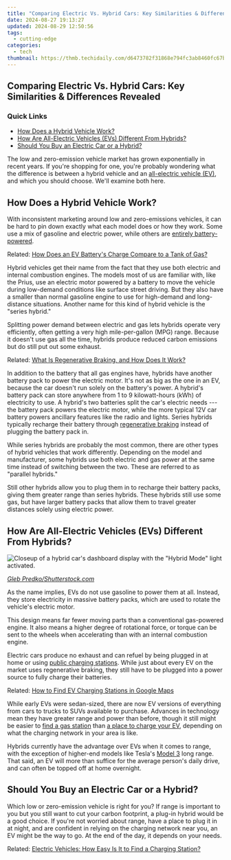 ```yaml
---
title: "Comparing Electric Vs. Hybrid Cars: Key Similarities & Differences Revealed"
date: 2024-08-27 19:13:27
updated: 2024-08-29 12:50:56
tags:
  - cutting-edge
categories:
  - tech
thumbnail: https://thmb.techidaily.com/d6473782f31868e794fc3ab8460fc67b139be82f000417effd74e9124ff9dff3.jpg
---
```


## Comparing Electric Vs. Hybrid Cars: Key Similarities & Differences Revealed

### Quick Links

* [How Does a Hybrid Vehicle Work?](https://extra-approaches.techidaily.com/proficient-techniques-securely-embedding-a-url-in-tiktok-profiles-for-2024/)
* [How Are All-Electric Vehicles (EVs) Different From Hybrids?](https://www.howtogeek.com/792166/electric-vehicles-evs-vs-hybrids/#how-are-all-electric-vehicles-evs-different-from-hybrids)
* [Should You Buy an Electric Car or a Hybrid?](https://extra-support.techidaily.com/new-scrutinizing-hdr-performance-in-luminance-tech/)

 The low and zero-emission vehicle market has grown exponentially in recent years. If you're shopping for one, you're probably wondering what the difference is between a hybrid vehicle and an [all-electric vehicle (EV)](https://instagram-video-recordings.techidaily.com/new-2024-approved-heres-what-you-dont-know-about-instagram-story-viewer2/), and which you should choose. We'll examine both here.

##  How Does a Hybrid Vehicle Work?

 With inconsistent marketing around low and zero-emissions vehicles, it can be hard to pin down exactly what each model does or how they work. Some use a mix of gasoline and electric power, while others are [entirely battery-powered](https://activate-lock.techidaily.com/in-2024-bypass-activation-lock-on-iphone-11-pro-max-4-easy-ways-by-drfone-ios/).

Related: [How Does an EV Battery's Charge Compare to a Tank of Gas?](https://activate-lock.techidaily.com/in-2024-bypass-activation-lock-on-iphone-11-pro-max-4-easy-ways-by-drfone-ios/) 

 Hybrid vehicles get their name from the fact that they use both electric and internal combustion engines. The models most of us are familiar with, like the Prius, use an electric motor powered by a battery to move the vehicle during low-demand conditions like surface street driving. But they also have a smaller than normal gasoline engine to use for high-demand and long-distance situations. Another name for this kind of hybrid vehicle is the "series hybrid."

 Splitting power demand between electric and gas lets hybrids operate very efficiently, often getting a very high mile-per-gallon (MPG) range. Because it doesn't use gas all the time, hybrids produce reduced carbon emissions but do still put out some exhaust.

Related: [What Is Regenerative Braking, and How Does It Work?](https://tech-hub.techidaily.com/exploring-the-functionality-of-hugging-face-in-ai/) 

 In addition to the battery that all gas engines have, hybrids have another battery pack to power the electric motor. It's not as big as the one in an EV, because the car doesn't run solely on the battery's power. A hybrid's battery pack can store anywhere from 1 to 9 kilowatt-hours (kWh) of electricity to use. A hybrid's two batteries split the car's electric needs --- the battery pack powers the electric motor, while the more typical 12V car battery powers ancillary features like the radio and lights. Series hybrids typically recharge their battery through [regenerative braking](https://tech-hub.techidaily.com/exploring-the-functionality-of-hugging-face-in-ai/) instead of plugging the battery pack in.

 While series hybrids are probably the most common, there are other types of hybrid vehicles that work differently. Depending on the model and manufacturer, some hybrids use both electric and gas power at the same time instead of switching between the two. These are referred to as "parallel hybrids."

 Still other hybrids allow you to plug them in to recharge their battery packs, giving them greater range than series hybrids. These hybrids still use some gas, but have larger battery packs that allow them to travel greater distances solely using electric power.

##  How Are All-Electric Vehicles (EVs) Different From Hybrids?

![Closeup of a hybrid car's dashboard display with the "Hybrid Mode" light activated.](https://static1.howtogeekimages.com/wordpress/wp-content/uploads/2022/03/shutterstock_244350721.jpg) 

_[Gleb Predko/Shutterstock.com](https://www.shutterstock.com/image-photo/close-car-dashboard-green-hybrid-mode-244350721)_

 As the name implies, EVs do not use gasoline to power them at all. Instead, they store electricity in massive battery packs, which are used to rotate the vehicle's electric motor.

 This design means far fewer moving parts than a conventional gas-powered engine. It also means a higher degree of rotational force, or torque can be sent to the wheels when accelerating than with an internal combustion engine.

 Electric cars produce no exhaust and can refuel by being plugged in at home or using [public charging stations](https://techidaily.com/how-to-transfer-whatsapp-from-apple-iphone-13-to-other-iphone-15-pro-max-devices-drfone-by-drfone-transfer-whatsapp-from-ios-transfer-whatsapp-from-ios/). While just about every EV on the market uses regenerative braking, they still have to be plugged into a power source to fully charge their batteries.

Related: [How to Find EV Charging Stations in Google Maps](https://extra-resources.techidaily.com/guides-to-unearthing-elite-cinematography/) 

 While early EVs were sedan-sized, there are now EV versions of everything from cars to trucks to SUVs available to purchase. Advances in technology mean they have greater range and power than before, though it still might be easier to [find a gas station](https://vp-tips.techidaily.com/new-transforming-gifs-to-stickers-comprehensive-instruction-for-messaging-apps-for-2024/) than [a place to charge your EV](https://extra-resources.techidaily.com/guides-to-unearthing-elite-cinematography/), depending on what the charging network in your area is like.

 Hybrids currently have the advantage over EVs when it comes to range, with the exception of higher-end models like Tesla's [Model 3](https://www.tesla.com/model3) long range. That said, an EV will more than suffice for the average person's daily drive, and can often be topped off at home overnight.

##  Should You Buy an Electric Car or a Hybrid?

 Which low or zero-emission vehicle is right for you? If range is important to you but you still want to cut your carbon footprint, a plug-in hybrid would be a good choice. If you're not worried about range, have a place to plug it in at night, and are confident in relying on the charging network near you, an EV might be the way to go. At the end of the day, it depends on your needs.

Related: [Electric Vehicles: How Easy Is It to Find a Charging Station?](https://techidaily.com/how-to-transfer-whatsapp-from-apple-iphone-13-to-other-iphone-15-pro-max-devices-drfone-by-drfone-transfer-whatsapp-from-ios-transfer-whatsapp-from-ios/)

<ins class="adsbygoogle"
     style="display:block"
     data-ad-format="autorelaxed"
     data-ad-client="ca-pub-7571918770474297"
     data-ad-slot="1223367746"></ins>



<ins class="adsbygoogle"
     style="display:block"
     data-ad-client="ca-pub-7571918770474297"
     data-ad-slot="8358498916"
     data-ad-format="auto"
     data-full-width-responsive="true"></ins>
